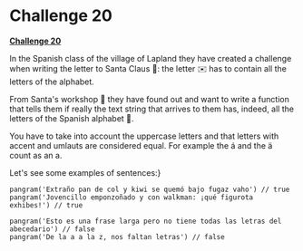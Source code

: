 
  

# Challenge 20

  

  

**[Challenge 20](https://adventjs.dev/challenges/20)**

  

  
  
  
  
  
  


In the Spanish class of the village of Lapland they have created a challenge when writing the letter to Santa Claus 🎅: the letter ✉️ has to contain all the letters of the alphabet.

From Santa's workshop 🎅 they have found out and want to write a function that tells them if really the text string that arrives to them has, indeed, all the letters of the Spanish alphabet 🔎.

You have to take into account the uppercase letters and that letters with accent and umlauts are considered equal. For example the á and the ä count as an a.

Let's see some examples of sentences:}

```
pangram('Extraño pan de col y kiwi se quemó bajo fugaz vaho') // true
pangram('Jovencillo emponzoñado y con walkman: ¡qué figurota exhibes!') // true

pangram('Esto es una frase larga pero no tiene todas las letras del abecedario') // false
pangram('De la a a la z, nos faltan letras') // false
```
